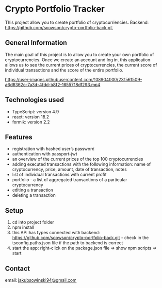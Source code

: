 # Crypto Portfolio Tracker 
This project allow you to create portfolio of cryptocurriencies. Backend: https://github.com/soowson/crypto-portfolio-back.git

## General Information
The main goal of this project is to allow you to create your own portfolio of cryptocurrencies. Once we create an account and log in, this application allows us to see the current prices of cryptocurrencies, the current score of individual transactions and the score of the entire portfolio.

https://user-images.githubusercontent.com/108904000/231561509-a6d8362c-7a3d-4fdd-b8f2-1655718df293.mp4


## Technologies used
- TypeScript: version 4.9
- react: version 18.2
- formik: version 2.2

## Features
- registration with hashed user’s password
- authentication with passport-jwt
- an overview of the current prices of the top 100 cryptocurrencies
- adding executed transactions with the following information: name of cryptocurrency, price, amount, date of transaction, notes
- list of individual transactions with current profit 
- portfolio - a list of aggregated transactions of a particular cryptocurrency
- editing a transaction 
- deleting a transaction

## Setup
1) cd into project folder
2) npm install
3) this API has types connected with backend: https://github.com/soowson/crypto-portfolio-back.git - check in the tsconfig.paths.json file if the path to backend is correct 
3) start the app: right-click on the package.json file => show npm scripts => start

## Contact
email: jakubsowinski94@gmail.com
